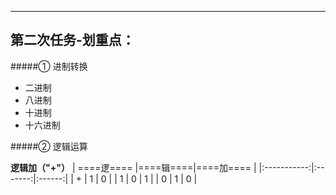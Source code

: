 ------------------------------------------------
## 第二次任务-划重点：

#####① 进制转换

- 二进制
- 八进制
- 十进制
- 十六进制

#####② 逻辑运算




**逻辑加（"+"）**
| ====逻==== |====辑====|====加==== |
|:-----------:|:-------:|:------:|
|    +     |    1   |    0   |
|    1     |    0   |    1   |
|    0     |    1   |    0   | 
